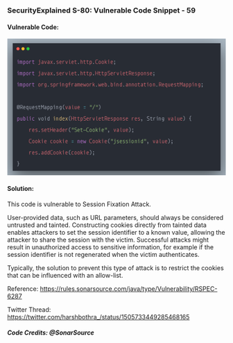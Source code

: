 ### SecurityExplained S-80: Vulnerable Code Snippet - 59

#### Vulnerable Code: 

![Vulnerable Code](../media/code-59.png)


#### Solution: 

This code is vulnerable to Session Fixation Attack.

User-provided data, such as URL parameters, should always be considered untrusted and tainted. Constructing cookies directly from tainted data enables attackers to set the session identifier to a known value, allowing the attacker to share the session with the victim. Successful attacks might result in unauthorized access to sensitive information, for example if the session identifier is not regenerated when the victim authenticates.

Typically, the solution to prevent this type of attack is to restrict the cookies that can be influenced with an allow-list.

Reference: https://rules.sonarsource.com/java/type/Vulnerability/RSPEC-6287

Twitter Thread: https://twitter.com/harshbothra_/status/1505733449285468165

##### Code Credits: @SonarSource
 